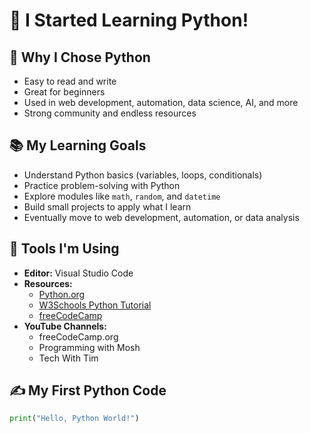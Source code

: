 # 🚀 I Started Learning Python!

## 🧠 Why I Chose Python
- Easy to read and write
- Great for beginners
- Used in web development, automation, data science, AI, and more
- Strong community and endless resources

## 📚 My Learning Goals
- Understand Python basics (variables, loops, conditionals)
- Practice problem-solving with Python
- Explore modules like `math`, `random`, and `datetime`
- Build small projects to apply what I learn
- Eventually move to web development, automation, or data analysis

## 🔧 Tools I'm Using
- **Editor:** Visual Studio Code
- **Resources:** 
  - [Python.org](https://www.python.org/)
  - [W3Schools Python Tutorial](https://www.w3schools.com/python/)
  - [freeCodeCamp](https://www.freecodecamp.org/)
- **YouTube Channels:**
  - freeCodeCamp.org
  - Programming with Mosh
  - Tech With Tim

## ✍️ My First Python Code
```python
print("Hello, Python World!")
